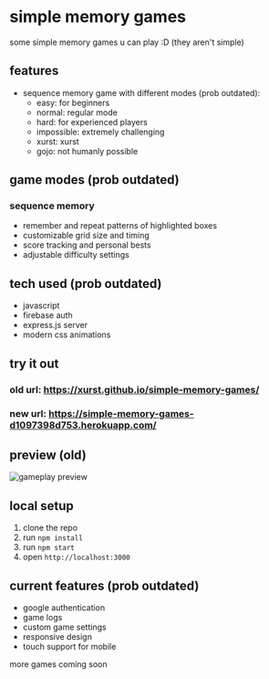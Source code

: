 # simple memory games

some simple memory games u can play :D (they aren't simple)

## features

- sequence memory game with different modes (prob outdated):
    - easy: for beginners
    - normal: regular mode
    - hard: for experienced players
    - impossible: extremely challenging
    - xurst: xurst
    - gojo: not humanly possible

## game modes (prob outdated)

### sequence memory
- remember and repeat patterns of highlighted boxes
- customizable grid size and timing
- score tracking and personal bests
- adjustable difficulty settings

## tech used (prob outdated)
- javascript
- firebase auth
- express.js server
- modern css animations

## try it out

### old url: https://xurst.github.io/simple-memory-games/

### new url: https://simple-memory-games-d1097398d753.herokuapp.com/

## preview (old)
![gameplay preview](https://media.discordapp.net/attachments/1204435079741448275/1322809838182600715/image.png?ex=67723a2a&is=6770e8aa&hm=c4eb7bb26cb0a8907e1b79bb1aee62ab90c86987d76cf917662a8229bcb20bcb&=&format=webp&quality=lossless)

## local setup
1. clone the repo
2. run `npm install`
3. run `npm start`
4. open `http://localhost:3000`

## current features (prob outdated)
- google authentication
- game logs
- custom game settings
- responsive design
- touch support for mobile

more games coming soon